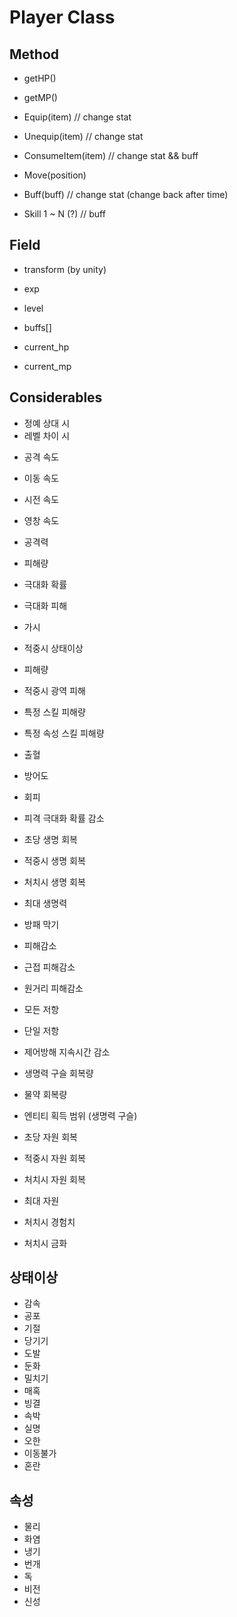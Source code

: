 # Player Class

## Method

- getHP()

- getMP()

- Equip(item)  // change stat

- Unequip(item) // change stat

- ConsumeItem(item)	// change stat && buff

- Move(position)

- Buff(buff) // change stat (change back after time)

- Skill 1 ~ N (?)	// buff

## Field

- transform (by unity)

- exp

- level

- buffs[]

- current_hp

- current_mp

## Considerables
* 정예 상대 시
* 레벨 차이 시

- 공격 속도
- 이동 속도
- 시전 속도
- 영창 속도
- 공격력
- 피해량
- 극대화 확률
- 극대화 피해
- 가시
- 적중시 상태이상
- 피해량
- 적중시 광역 피해
- 특정 스킬 피해량
- 특정 속성 스킬 피해량
- 출혈

- 방어도
- 회피
- 피격 극대화 확률 감소
- 초당 생명 회복
- 적중시 생명 회복
- 처치시 생명 회복
- 최대 생명력
- 방패 막기
- 피해감소
- 근접 피해감소
- 원거리 피해감소
- 모든 저항
- 단일 저항
- 제어방해 지속시간 감소
- 생명력 구슬 회복량
- 물약 회복량
- 엔티티 획득 범위 (생명력 구슬)

- 초당 자원 회복
- 적중시 자원 회복
- 처치시 자원 회복
- 최대 자원
- 처치시 경험치
- 처치시 금화

## 상태이상
- 감속
- 공포
- 기절
- 당기기
- 도발
- 둔화
- 밀치기
- 매혹
- 빙결
- 속박
- 실명
- 오한
- 이동불가
- 혼란

## 속성
- 물리
- 화염
- 냉기
- 번개
- 독
- 비전
- 신성
